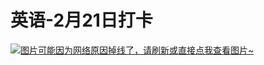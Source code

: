 # 英语-2月21日打卡

[![图片可能因为网络原因掉线了，请刷新或直接点我查看图片~](https://cdn.jsdelivr.net/gh/ylsislove/image-home/test/20210227235036.jpg)](https://cdn.jsdelivr.net/gh/ylsislove/image-home/test/20210227235036.jpg)
